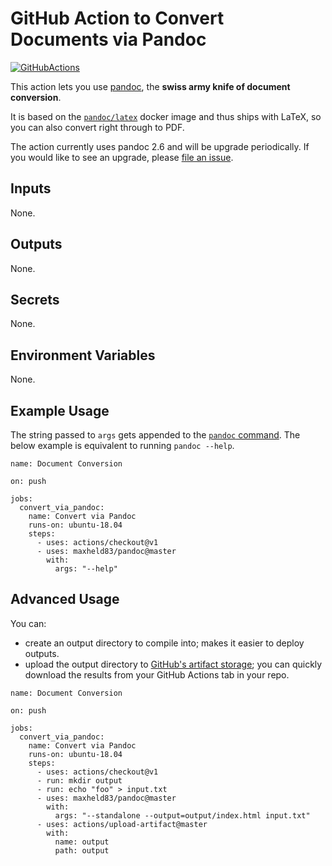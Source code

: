 # GitHub Action to Convert Documents via Pandoc

[![GitHubActions](https://img.shields.io/badge/as%20seen%20on%20-GitHubActions-blue.svg)](https://github-actions.netlify.com/pandoc)

This action lets you use [pandoc](https://pandoc.org/), the **swiss army knife of document conversion**.

It is based on the [`pandoc/latex`](https://hub.docker.com/r/pandoc/latex/) docker image and thus ships with LaTeX, so you can also convert right through to PDF.

The action currently uses pandoc 2.6 and will be upgrade periodically. 
If you would like to see an upgrade, please [file an issue](http://github.com/maxheld83/pandoc/issues).


## Inputs

None.


## Outputs

None.


## Secrets

None.


## Environment Variables

None.


## Example Usage

The string passed to `args` gets appended to the [`pandoc` command](https://pandoc.org/MANUAL.html).
The below example is equivalent to running `pandoc --help`.

```
name: Document Conversion

on: push

jobs:
  convert_via_pandoc:
    name: Convert via Pandoc
    runs-on: ubuntu-18.04
    steps:
      - uses: actions/checkout@v1
      - uses: maxheld83/pandoc@master
        with:
          args: "--help"
```


## Advanced Usage

You can:

- create an output directory to compile into; makes it easier to deploy outputs.
- upload the output directory to [GitHub's artifact storage](https://help.github.com/en/articles/managing-a-workflow-run#downloading-logs-and-artifacts); you can quickly download the results from your GitHub Actions tab in your repo.

```
name: Document Conversion

on: push

jobs:
  convert_via_pandoc:
    name: Convert via Pandoc
    runs-on: ubuntu-18.04
    steps:
      - uses: actions/checkout@v1
      - run: mkdir output
      - run: echo "foo" > input.txt
      - uses: maxheld83/pandoc@master
        with:
          args: "--standalone --output=output/index.html input.txt"
      - uses: actions/upload-artifact@master
        with:
          name: output
          path: output
```
